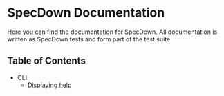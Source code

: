 # SpecDown Documentation

Here you can find the documentation for SpecDown.
All documentation is written as SpecDown tests and form part of the test suite.

## Table of Contents

- CLI
    - [Displaying help](./display_help.md)